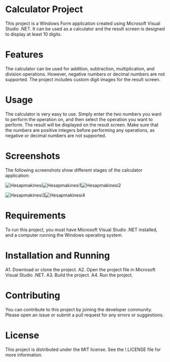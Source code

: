 # Calculator Project
This project is a Windows Form application created using Microsoft Visual Studio .NET. It can be used as a calculator and the result screen is designed to display at least 10 digits.

# Features
The calculator can be used for addition, subtraction, multiplication, and division operations. However, negative numbers or decimal numbers are not supported. The project includes custom digit images for the result screen.

# Usage
The calculator is very easy to use. Simply enter the two numbers you want to perform the operation on, and then select the operation you want to perform. The result will be displayed on the result screen. Make sure that the numbers are positive integers before performing any operations, as negative or decimal numbers are not supported.

# Screenshots
The following screenshots show different stages of the calculator application:

![Hesapmakinesi](https://user-images.githubusercontent.com/95829445/230577656-df4ddb2d-5807-4f5a-968d-ffa4515be075.png)![Hesapmakinesi1](https://user-images.githubusercontent.com/95829445/230577686-5f818748-2848-4d87-a3c3-8c2be8974d9b.png)![Hesapmakinesi2](https://user-images.githubusercontent.com/95829445/230577728-f3e8108f-3197-47e1-83b3-d696ebc50608.png) 

![Hesapmakinesi3](https://user-images.githubusercontent.com/95829445/230577706-ae24f514-51c3-494f-82a5-a59a7e99e22e.png)![Hesapmakinesi4](https://user-images.githubusercontent.com/95829445/230577738-8f89f98e-82ae-4bdd-88c3-e4aa4e45f498.png)

# Requirements
To run this project, you must have Microsoft Visual Studio .NET installed, and a computer running the Windows operating system.

# Installation and Running
A1. Download or clone the project.
A2. Open the project file in Microsoft Visual Studio .NET.
A3. Build the project.
A4. Run the project.

# Contributing
You can contribute to this project by joining the developer community. Please open an issue or submit a pull request for any errors or suggestions.

# License
This project is distributed under the MIT license. See the !.LICENSE file for more information.
